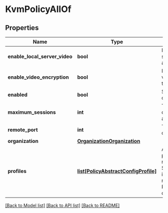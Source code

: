 # KvmPolicyAllOf

## Properties
Name | Type | Description | Notes
------------ | ------------- | ------------- | -------------
**enable_local_server_video** | **bool** | If enabled, displays KVM session on any monitor attached to the server.   | [optional] 
**enable_video_encryption** | **bool** | If enabled, encrypts all video information sent through KVM.   | [optional] 
**enabled** | **bool** | State of the vKVM service on the endpoint.   | [optional] 
**maximum_sessions** | **int** | The maximum number of concurrent KVM sessions allowed.   | [optional] 
**remote_port** | **int** | The port used for KVM communication.    | [optional] 
**organization** | [**OrganizationOrganization**](.md) |  | [optional] 
**profiles** | [**list[PolicyAbstractConfigProfile]**](PolicyAbstractConfigProfile.md) | A reference to a policyAbstractConfigProfile resource. When the $expand query parameter is specified, the referenced resource is returned inline. Relationship to the profile object.  | [optional] 

[[Back to Model list]](../README.md#documentation-for-models) [[Back to API list]](../README.md#documentation-for-api-endpoints) [[Back to README]](../README.md)


